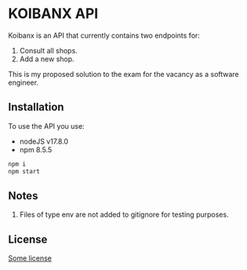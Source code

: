 # KOIBANX API

Koibanx is an API that currently contains two endpoints for:

1. Consult all shops.
2. Add a new shop.

This is my proposed solution to the exam for the vacancy as a software engineer.

## Installation

To use the API you use:

- nodeJS v17.8.0
- npm 8.5.5

```bash
npm i
npm start
```

## Notes

1. Files of type env are not added to gitignore for testing purposes.

## License

[Some license](https://choosealicense.com/licenses/mit/)
